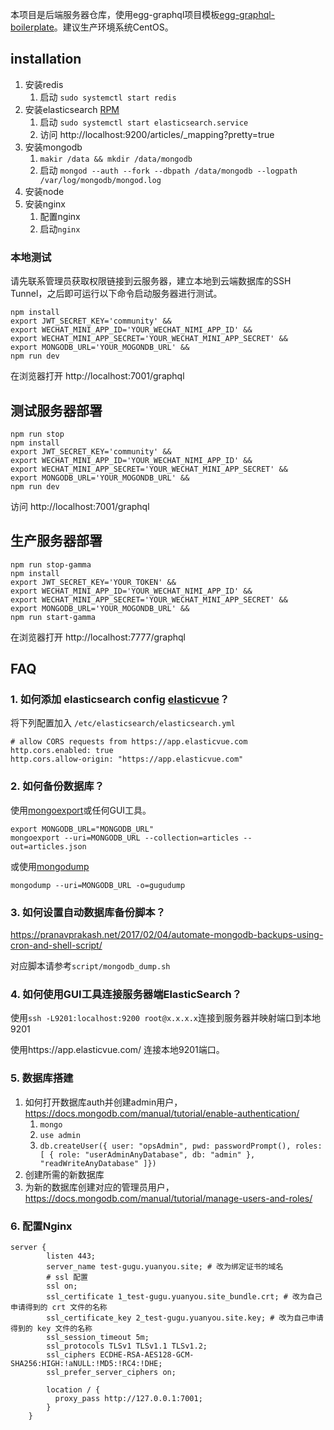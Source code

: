 本项目是后端服务器仓库，使用egg-graphql项目模板[egg-graphql-boilerplate](https://github.com/freebyron/egg-graphql-boilerplate)。建议生产环境系统CentOS。

## installation
1. 安装redis
   1. 启动 `sudo systemctl start redis`
2. 安装elasticsearch [RPM](https://www.elastic.co/guide/en/elasticsearch/reference/current/rpm.html)
   1. 启动 `sudo systemctl start elasticsearch.service`
   2. 访问 http://localhost:9200/articles/_mapping?pretty=true
3. 安装mongodb
   1. `makir /data && mkdir /data/mongodb`
   2. 启动 `mongod --auth --fork --dbpath /data/mongodb --logpath /var/log/mongodb/mongod.log`
4. 安装node
5. 安装nginx
   1. 配置nginx
   2. 启动`nginx`

### 本地测试
请先联系管理员获取权限链接到云服务器，建立本地到云端数据库的SSH Tunnel，之后即可运行以下命令启动服务器进行测试。
```shell
npm install 
export JWT_SECRET_KEY='community' &&
export WECHAT_MINI_APP_ID='YOUR_WECHAT_NIMI_APP_ID' &&
export WECHAT_MINI_APP_SECRET='YOUR_WECHAT_MINI_APP_SECRET' &&
export MONGODB_URL='YOUR_MOGONDB_URL' &&
npm run dev
```

在浏览器打开 http://localhost:7001/graphql

## 测试服务器部署
```shell
npm run stop
npm install 
export JWT_SECRET_KEY='community' &&
export WECHAT_MINI_APP_ID='YOUR_WECHAT_NIMI_APP_ID' &&
export WECHAT_MINI_APP_SECRET='YOUR_WECHAT_MINI_APP_SECRET' &&
export MONGODB_URL='YOUR_MOGONDB_URL' &&
npm run dev
```
访问 http://localhost:7001/graphql

## 生产服务器部署
```shell
npm run stop-gamma
npm install 
export JWT_SECRET_KEY='YOUR_TOKEN' &&
export WECHAT_MINI_APP_ID='YOUR_WECHAT_NIMI_APP_ID' &&
export WECHAT_MINI_APP_SECRET='YOUR_WECHAT_MINI_APP_SECRET' &&
export MONGODB_URL='YOUR_MOGONDB_URL' &&
npm run start-gamma
```

在浏览器打开 http://localhost:7777/graphql

## FAQ
### 1. 如何添加 elasticsearch config [elasticvue](https://app.elasticvue.com/setup)？

将下列配置加入 `/etc/elasticsearch/elasticsearch.yml`
``` 
# allow CORS requests from https://app.elasticvue.com
http.cors.enabled: true
http.cors.allow-origin: "https://app.elasticvue.com"
```

### 2. 如何备份数据库？
使用[mongoexport](https://docs.mongodb.com/database-tools/mongoexport/)或任何GUI工具。
```
export MONGODB_URL="MONGODB_URL"
mongoexport --uri=MONGODB_URL --collection=articles --out=articles.json
```
或使用[mongodump](https://docs.mongodb.com/database-tools/mongorestore/)
```
mongodump --uri=MONGODB_URL -o=gugudump
```

### 3. 如何设置自动数据库备份脚本？

https://pranavprakash.net/2017/02/04/automate-mongodb-backups-using-cron-and-shell-script/

对应脚本请参考`script/mongodb_dump.sh`

### 4. 如何使用GUI工具连接服务器端ElasticSearch？

使用`ssh -L9201:localhost:9200 root@x.x.x.x`连接到服务器并映射端口到本地9201

使用https://app.elasticvue.com/ 连接本地9201端口。

### 5. 数据库搭建

  1. 如何打开数据库auth并创建admin用户，https://docs.mongodb.com/manual/tutorial/enable-authentication/
     1. `mongo`
     2. `use admin`
     3. `db.createUser({ user: "opsAdmin", pwd: passwordPrompt(), roles: [ { role: "userAdminAnyDatabase", db: "admin" }, "readWriteAnyDatabase" ]})`
  2. 创建所需的新数据库
  3. 为新的数据库创建对应的管理员用户，https://docs.mongodb.com/manual/tutorial/manage-users-and-roles/

### 6. 配置Nginx
```
server {
        listen 443;
        server_name test-gugu.yuanyou.site; # 改为绑定证书的域名
        # ssl 配置
        ssl on;
        ssl_certificate 1_test-gugu.yuanyou.site_bundle.crt; # 改为自己申请得到的 crt 文件的名称
        ssl_certificate_key 2_test-gugu.yuanyou.site.key; # 改为自己申请得到的 key 文件的名称
        ssl_session_timeout 5m;
        ssl_protocols TLSv1 TLSv1.1 TLSv1.2;
        ssl_ciphers ECDHE-RSA-AES128-GCM-SHA256:HIGH:!aNULL:!MD5:!RC4:!DHE;
        ssl_prefer_server_ciphers on;

        location / {
          proxy_pass http://127.0.0.1:7001;
        }
    }
```